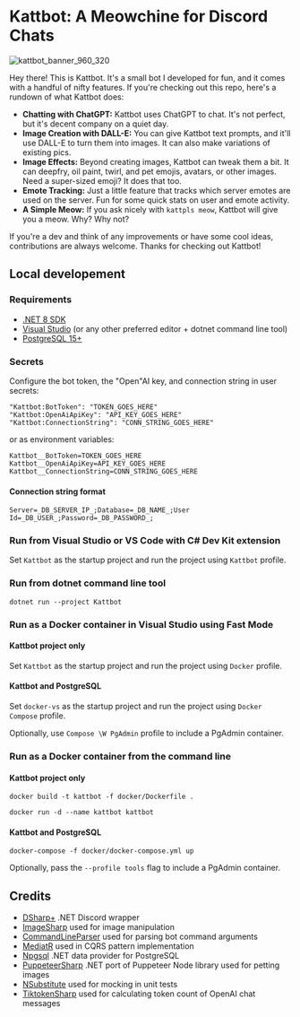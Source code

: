 ﻿# Kattbot: A Meowchine for Discord Chats

![kattbot_banner_960_320](https://github.com/selfdocumentingcode/Kattbot/assets/8089471/65a5cd5c-4f07-453b-9bcf-07d4a76e5fe5)

Hey there! This is Kattbot. It's a small bot I developed for fun, and it comes with a handful of nifty features. If you're checking out this repo, here's a rundown of what Kattbot does:

- **Chatting with ChatGPT:** Kattbot uses ChatGPT to chat. It's not perfect, but it's decent company on a quiet day.
- **Image Creation with DALL-E:** You can give Kattbot text prompts, and it'll use DALL-E to turn them into images. It can also make variations of existing pics.
- **Image Effects:** Beyond creating images, Kattbot can tweak them a bit. It can deepfry, oil paint, twirl, and pet emojis, avatars, or other images. Need a super-sized emoji? It does that too.
- **Emote Tracking:** Just a little feature that tracks which server emotes are used on the server. Fun for some quick stats on user and emote activity.
- **A Simple Meow:** If you ask nicely with `kattpls meow`, Kattbot will give you a meow. Why? Why not?

If you're a dev and think of any improvements or have some cool ideas, contributions are always welcome. Thanks for checking out Kattbot!

## Local developement

### Requirements

-   [.NET 8 SDK](https://dotnet.microsoft.com/download/visual-studio-sdks)
-   [Visual Studio](https://visualstudio.microsoft.com/) (or any other preferred editor + dotnet command line tool)
-   [PostgreSQL 15+](https://www.postgresql.org/)

### Secrets

Configure the bot token, the "Open"AI key, and connection string in user secrets:

```
"Kattbot:BotToken": "TOKEN_GOES_HERE"​
"Kattbot:OpenAiApiKey": "API_KEY_GOES_HERE"​
"Kattbot:ConnectionString": "CONN_STRING_GOES_HERE"​
```

or as environment variables:

```
Kattbot__BotToken=TOKEN_GOES_HERE
Kattbot__OpenAiApiKey=API_KEY_GOES_HERE
Kattbot__ConnectionString=CONN_STRING_GOES_HERE
```

#### Connection string format

`Server=_DB_SERVER_IP_;Database=_DB_NAME_;User Id=_DB_USER_;Password=_DB_PASSWORD_;`

### Run from Visual Studio or VS Code with C# Dev Kit extension

Set `Kattbot` as the startup project and run the project using `Kattbot` profile.

### Run from dotnet command line tool

`dotnet run --project Kattbot`

### Run as a Docker container in Visual Studio using Fast Mode

#### Kattbot project only

Set `Kattbot` as the startup project and run the project using `Docker` profile.

#### Kattbot and PostgreSQL

Set `docker-vs` as the startup project and run the project using `Docker Compose` profile.

Optionally, use `Compose \W PgAdmin` profile to include a PgAdmin container.

### Run as a Docker container from the command line

#### Kattbot project only

`docker build -t kattbot -f docker/Dockerfile .`

`docker run -d --name kattbot kattbot`

#### Kattbot and PostgreSQL

`docker-compose -f docker/docker-compose.yml up`

Optionally, pass the `--profile tools` flag to include a PgAdmin container.

## Credits

- [DSharp+](https://github.com/DSharpPlus/DSharpPlus) .NET Discord wrapper
- [ImageSharp](https://github.com/SixLabors/ImageSharp) used for image manipulation
- [CommandLineParser](https://github.com/j-maly/CommandLineParser) used for parsing bot command arguments
- [MediatR](https://github.com/jbogard/MediatR) used in CQRS pattern implementation
- [Npgsql](https://github.com/npgsql/npgsql) .NET data provider for PostgreSQL
- [PuppeteerSharp](https://github.com/hardkoded/puppeteer-sharp) .NET port of Puppeteer Node library used for petting images
- [NSubstitute](https://github.com/nsubstitute/NSubstitute) used for mocking in unit tests
- [TiktokenSharp](https://github.com/aiqinxuancai/TiktokenSharp) used for calculating token count of OpenAI chat messages
